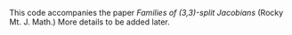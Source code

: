 This code accompanies the paper *Families of (3,3)-split Jacobians* (Rocky Mt. J. Math.)
More details to be added later.
